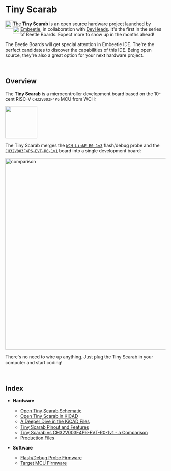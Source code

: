 # Tiny Scarab

The **Tiny Scarab** is an open source hardware project launched by <a href="https://embeetle.com/" target="_blank"><img width="24" src="https://github.com/Embeetle/tiny-scarab/assets/19362684/e0cdd4a1-5d5b-47df-a8c9-bfc94e6a3e78" style="float:left"> Embeetle</a>, in collaboration with <a href="https://devheads.io/" target="_blank"><img width="24" src="https://github.com/Embeetle/tiny-scarab/assets/19362684/80b0f2b4-92b5-459e-b805-48252bfecde0" style="float:left"> DevHeads</a>. It's the first in the series of Beetle Boards. Expect more to show up in the months ahead!

The Beetle Boards will get special attention in Embeetle IDE. The're the perfect candidates to discover the capabilities of this IDE. Being open source, they're also a great option for your next hardware project.

&nbsp;<br>
## Overview

The **Tiny Scarab** is a microcontroller development board based on the 10-cent RISC-V `CH32V003F4P6` MCU from WCH:

<img width="100" src="https://github.com/Embeetle/tiny-scarab/assets/19362684/c23c5a8a-db1b-4bea-a1cd-c7b025ab6012">

The Tiny Scarab merges the <a href="https://embeetle.com/#supported-hardware/wch/probes/wch-linke-r0-1v3" target="_blank">`WCH-LinkE-R0-1v3`</a> flash/debug probe and the <a href="https://embeetle.com/#supported-hardware/wch/boards/ch32v003f4p6-evt-r0-1v1" target="_blank">`CH32V003F4P6-EVT-R0-1v1`</a> board into a single development board:

<img width="600" alt="comparison" src="https://github.com/Embeetle/tiny-scarab/assets/19362684/a93e1a81-a95a-41c8-90a8-2eb27ece59d0">

There's no need to wire up anything. Just plug the Tiny Scarab in your computer and start coding!

&nbsp;<br>
## Index

- **Hardware**
  - [Open Tiny Scarab Schematic](tiny-scarab.pdf)
  - [Open Tiny Scarab in KiCAD](documentation/readme_open_project.md)
  - [A Deeper Dive in the KiCAD Files](documentation/readme_deeper_dive_kicad_files.md)
  - [Tiny Scarab Pinout and Features](documentation/readme_pinout_and_features.md)
  - [Tiny Scarab vs CH32V003F4P6-EVT-R0-1v1 - a Comparison](documentation/readme_compare.md)
  - [Production Files](documentation/production_files.md)

- **Software**
  - [Flash/Debug Probe Firmware](documentation/readme_flash_debug_probe_firmware.md)
  - [Target MCU Firmware](documentation/readme_target_mcu_firmware.md)


